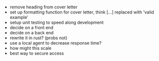 - remove heading from cover letter
- set up formatting function for cover letter, think [...] replaced with 'valid example'
- setup unit testing to speed along development
- decide on a front end
- decide on a back end
- rewrite it in rust? (probs not)
- use a local agent to decrease response time?
- how might this scale
- best way to secure access
